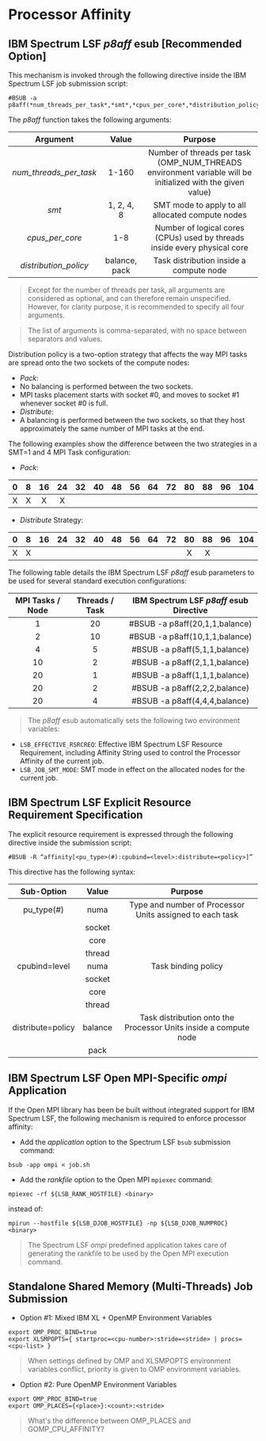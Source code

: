 # Processor Affinity

## IBM Spectrum LSF *p8aff* esub [Recommended Option]

This mechanism is invoked through the following directive inside the IBM Spectrum LSF job submission script:
```
#BSUB -a p8aff(*num_threads_per_task*,*smt*,*cpus_per_core*,*distribution_policy*)
```
The *p8aff* function takes the following arguments:

| Argument               | Value         | Purpose
|:----------------------:|:-------------:|:-------:
| *num_threads_per_task* | 1-160         | Number of threads per task (OMP_NUM_THREADS environment variable will be initialized with the given value)
| *smt*                  | 1, 2, 4, 8    | SMT mode to apply to all allocated compute nodes
| *cpus_per_core*        | 1-8           | Number of logical cores (CPUs) used by threads inside every physical core
| *distribution_policy*  | balance, pack | Task distribution inside a compute node

> Except for the number of threads per task, all arguments are considered as optional, and can therefore remain unspecified.
However, for clarity purpose, it is recommended to specify all four arguments.

> The list of arguments is comma-separated, with no space between separators and values.

Distribution policy is a two-option strategy that affects the way MPI tasks are spread onto the two sockets of the compute nodes:
*	*Pack*:
  * No balancing is performed between the two sockets.
  * MPI tasks placement starts with socket #0, and moves to socket #1 whenever socket #0 is full.
*	*Distribute*:
  * A balancing is performed between the two sockets, so that they host approximately the same number of MPI tasks at the end.

The following examples show the difference between the two strategies in a SMT=1 and 4 MPI Task configuration:

* *Pack*:

| 0  | 8  | 16 | 24 | 32 | 40 | 48 | 56 | 64 | 72 | 80 | 88 | 96 | 104 | 112 | 120 | 128 | 136 | 144 | 152 |
|:--:|:--:|:--:|:--:|:--:|:--:|:--:|:--:|:--:|:--:|:--:|:--:|:--:|:---:|:---:|:---:|:---:|:---:|:---:|:---:|
| X  | X  | X  | X  |    |    |    |    |    |    |    |    |    |     |     |     |     |     |     |     |

* *Distribute* Strategy:

| 0  | 8  | 16 | 24 | 32 | 40 | 48 | 56 | 64 | 72 | 80 | 88 | 96 | 104 | 112 | 120 | 128 | 136 | 144 | 152 |
|:--:|:--:|:--:|:--:|:--:|:--:|:--:|:--:|:--:|:--:|:--:|:--:|:--:|:---:|:---:|:---:|:---:|:---:|:---:|:---:|
| X  | X  |    |    |    |    |    |    |    |    | X  | X  |    |     |     |     |     |     |     |				

The following table details the IBM Spectrum LSF *p8aff* esub parameters to be used for several standard execution configurations:

| MPI Tasks / Node | Threads / Task | IBM Spectrum LSF *p8aff* esub Directive
|:----------------:|:--------------:|:---------------------------------------:
| 1                | 20             | #BSUB -a p8aff(20,1,1,balance)
| 2                | 10             | #BSUB -a p8aff(10,1,1,balance)
| 4                | 5              | #BSUB -a p8aff(5,1,1,balance)
| 10               | 2              | #BSUB -a p8aff(2,1,1,balance)
| 20               | 1              | #BSUB -a p8aff(1,1,1,balance)
| 20               | 2              | #BSUB -a p8aff(2,2,2,balance)
| 20               | 4              | #BSUB -a p8aff(4,4,4,balance)

> The *p8aff* esub automatically sets the following two environment variables:
* `LSB_EFFECTIVE_RSRCREQ`: Effective IBM Spectrum LSF Resource Requirement, including Affinity String used to control the Processor Affinity of the current job.
* `LSB_JOB_SMT_MODE`: SMT mode in effect on the allocated nodes for the current job.

## IBM Spectrum LSF Explicit Resource Requirement Specification

The explicit resource requirement is expressed through the following directive inside the submission script:
```
#BSUB -R “affinity[<pu_type>(#):cpubind=<level>:distribute=<policy>]”
```
This directive has the following syntax:

| Sub-Option          | Value   | Purpose
|:-------------------:|:-------:|:-------:
| pu_type(#)          | numa    | Type and number of Processor Units assigned to each task
|                     | socket  |
|                     | core    |
|                     | thread  |
| cpubind=level      | numa    | Task binding policy
|                     | socket  |
|                     | core    |
|                     | thread  |
| distribute=policy 	| balance | Task distribution onto the Processor Units inside a compute node
|                     | pack    |

## IBM Spectrum LSF Open MPI-Specific *ompi* Application

If the Open MPI library has been be built without integrated support for IBM Spectrum LSF, the following mechanism is required to enforce processor affinity:

* Add the *application* option to the Spectrum LSF `bsub` submission command:
```
bsub -app ompi < job.sh
```

* Add the *rankfile* option to the Open MPI `mpiexec` command:
```
mpiexec -rf ${LSB_RANK_HOSTFILE} <binary>
```
instead of:
```
mpirun --hostfile ${LSB_DJOB_HOSTFILE} -np ${LSB_DJOB_NUMPROC} <binary>
```

> The Spectrum LSF *ompi* predefined application takes care of generating the rankfile to be used by the Open MPI execution command.

## Standalone Shared Memory (Multi-Threads) Job Submission

* Option #1: Mixed IBM XL + OpenMP Environment Variables
```
export OMP_PROC_BIND=true
export XLSMPOPTS={ startproc=<cpu-number>:stride=<stride> | procs=<cpu-list> }
```

> When settings defined by OMP and XLSMPOPTS environment variables conflict, priority is given to OMP environment variables.

* Option #2: Pure OpenMP Environment Variables
```
export OMP_PROC_BIND=true
export OMP_PLACES={<place>}:<count>:<stride>
```

> What's the difference between OMP_PLACES and GOMP_CPU_AFFINITY?
